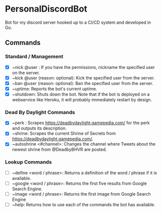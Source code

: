 # PersonalDiscordBot
Bot for my discord server hooked up to a CI/CD system and developed in Go.

## Commands

### Standard / Management
- [x] ~nick @user <new username>: If you have the permissions, nickname the specified user on the server.
- [x] ~kick @user (reason: optional): Kick the specified user from the server.
- [x] ~ban @user (reason: optional): Ban the specified user from the server.
- [x] ~uptime: Reports the bot's current uptime.
- [x] ~shutdown: Shuts down the bot. Note that if the bot is deployed on a webservice like Heroku, it will probably immediately restart by design.
  
### Dead By Daylight Commands
- [x] ~perk <perk name>: Scrapes https://deadbydaylight.gamepedia.com/ for the perk and outputs its description.
- [x] ~shrine: Scrapes the current Shrine of Secrets from https://deadbydaylight.gamepedia.com/.
- [x] ~autoshrine <#channel>: Changes the channel where Tweets about the newest shrine from @DeadbyBHVR are posted.
  
### Lookup Commands
- [ ] ~define <word / phrase>: Returns a definition of the word / phrase if it is available.
- [ ] ~google <word / phrase>: Returns the first five results from Google Search Engine.
- [ ] ~image <word / phrase>: Returns the first image from Google Search Engine
- [ ] ~help: Returns how to use each of the commands the bot has available.
